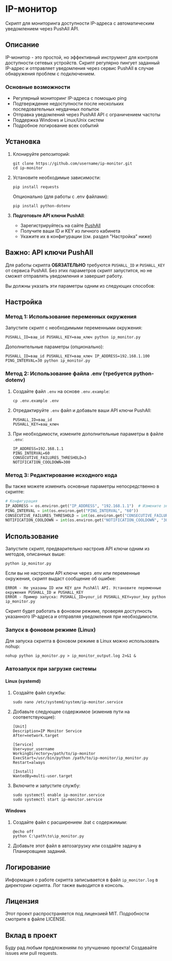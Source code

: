 # IP-монитор

Скрипт для мониторинга доступности IP-адреса с автоматическим уведомлением через PushAll API.

## Описание

IP-монитор - это простой, но эффективный инструмент для контроля доступности сетевых устройств. Скрипт регулярно пингует заданный IP-адрес и отправляет уведомления через сервис PushAll в случае обнаружения проблем с подключением.

### Основные возможности

- Регулярный мониторинг IP-адреса с помощью ping
- Подтверждение недоступности после нескольких последовательных неудачных попыток
- Отправка уведомлений через PushAll API с ограничением частоты
- Поддержка Windows и Linux/Unix систем
- Подробное логирование всех событий

## Установка

1. Клонируйте репозиторий:
   ```
   git clone https://github.com/username/ip-monitor.git
   cd ip-monitor
   ```

2. Установите необходимые зависимости:
   ```
   pip install requests
   ```
   
   Опционально (для работы с .env файлами):
   ```
   pip install python-dotenv
   ```
   
3. **Подготовьте API ключи PushAll**:
   - Зарегистрируйтесь на сайте [PushAll](https://pushall.ru/)
   - Получите ваши ID и KEY из личного кабинета
   - Укажите их в конфигурации (см. раздел "Настройка" ниже)

## Важно: API ключи PushAll

Для работы скрипта **ОБЯЗАТЕЛЬНО** требуются `PUSHALL_ID` и `PUSHALL_KEY` от сервиса PushAll. 
Без этих параметров скрипт запустится, но не сможет отправлять уведомления и завершит работу.

Вы должны указать эти параметры одним из следующих способов:

## Настройка

### Метод 1: Использование переменных окружения

Запустите скрипт с необходимыми переменными окружения:

```
PUSHALL_ID=ваш_id PUSHALL_KEY=ваш_ключ python ip_monitor.py
```

Дополнительные параметры (опционально):
```
PUSHALL_ID=ваш_id PUSHALL_KEY=ваш_ключ IP_ADDRESS=192.168.1.100 PING_INTERVAL=30 python ip_monitor.py
```

### Метод 2: Использование файла .env (требуется python-dotenv)

1. Создайте файл `.env` на основе `.env.example`:
   ```
   cp .env.example .env
   ```

2. Отредактируйте `.env` файл и добавьте ваши API ключи PushAll:
   ```
   PUSHALL_ID=ваш_id
   PUSHALL_KEY=ваш_ключ
   ```

3. При необходимости, измените дополнительные параметры в файле `.env`:
   ```
   IP_ADDRESS=192.168.1.1
   PING_INTERVAL=60
   CONSECUTIVE_FAILURES_THRESHOLD=3
   NOTIFICATION_COOLDOWN=300
   ```

### Метод 3: Редактирование исходного кода

Вы также можете изменить основные параметры непосредственно в скрипте:
```python
# Конфигурация
IP_ADDRESS = os.environ.get("IP_ADDRESS", "192.168.1.1")  # Измените значение по умолчанию здесь
PING_INTERVAL = int(os.environ.get("PING_INTERVAL", "60"))
CONSECUTIVE_FAILURES_THRESHOLD = int(os.environ.get("CONSECUTIVE_FAILURES_THRESHOLD", "3"))
NOTIFICATION_COOLDOWN = int(os.environ.get("NOTIFICATION_COOLDOWN", "300"))
```

## Использование

Запустите скрипт, предварительно настроив API ключи одним из методов, описанных выше:

```
python ip_monitor.py
```

Если вы не настроили API ключи через .env или переменные окружения, скрипт выдаст сообщение об ошибке:
```
ERROR - Не указаны ID или KEY для PushAll API. Установите переменные окружения PUSHALL_ID и PUSHALL_KEY
ERROR - Пример запуска: PUSHALL_ID=your_id PUSHALL_KEY=your_key python ip_monitor.py
```

Скрипт будет работать в фоновом режиме, проверяя доступность указанного IP-адреса и отправляя уведомления при необходимости.

### Запуск в фоновом режиме (Linux)

Для запуска скрипта в фоновом режиме в Linux можно использовать nohup:

```
nohup python ip_monitor.py > ip_monitor_output.log 2>&1 &
```

### Автозапуск при загрузке системы

#### Linux (systemd)

1. Создайте файл службы:
   ```
   sudo nano /etc/systemd/system/ip-monitor.service
   ```

2. Добавьте следующее содержимое (изменив пути на соответствующие):
   ```
   [Unit]
   Description=IP Monitor Service
   After=network.target

   [Service]
   User=your_username
   WorkingDirectory=/path/to/ip-monitor
   ExecStart=/usr/bin/python /path/to/ip-monitor/ip_monitor.py
   Restart=always

   [Install]
   WantedBy=multi-user.target
   ```

3. Включите и запустите службу:
   ```
   sudo systemctl enable ip-monitor.service
   sudo systemctl start ip-monitor.service
   ```

#### Windows

1. Создайте файл с расширением .bat с содержимым:
   ```
   @echo off
   python C:\path\to\ip_monitor.py
   ```

2. Добавьте этот файл в автозагрузку или создайте задачу в Планировщике заданий.

## Логирование

Информация о работе скрипта записывается в файл `ip_monitor.log` в директории скрипта. Лог также выводится в консоль.

## Лицензия

Этот проект распространяется под лицензией MIT. Подробности смотрите в файле LICENSE.

## Вклад в проект

Буду рад любым предложениям по улучшению проекта! Создавайте issues или pull requests.
